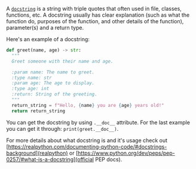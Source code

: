 A [`docstring`](https://docs.python.org/3/glossary.html#term-docstring) is a string with triple quotes that often used in file, classes, functions, etc. A docstring usually has clear explanation (such as what the function do, purposes of the function, and other details of the function), parameter(s) and a return type.

Here's an example of a docstring:
```py
def greet(name, age) -> str:
  """
  Greet someone with their name and age.

  :param name: The name to greet.
  :type name: str
  :param age: The age to display.
  :type age: int
  :return: String of the greeting.
  """
  return_string = f"Hello, {name} you are {age} years old!"
  return return_string
```
You can get the docstring by using `.__doc__` attribute. For the last example you can get it through: `print(greet.__doc__)`.

For more details about what docstring is and it's usage check out [https://realpython.com/documenting-python-code/#docstrings-background](realpython) or [https://www.python.org/dev/peps/pep-0257/#what-is-a-docstring](official PEP docs).
